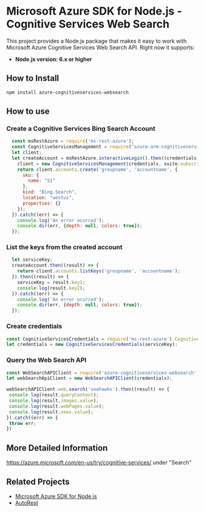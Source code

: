 # Microsoft Azure SDK for Node.js - Cognitive Services Web Search

This project provides a Node.js package that makes it easy to work with Microsoft Azure Cognitive Services Web Search API. Right now it supports:
- **Node.js version: 6.x or higher**


## How to Install

```bash
npm install azure-cognitiveservices-websearch
```

## How to use

### Create a Cognitive Services Bing Search Account

```javascript
  const msRestAzure = require('ms-rest-azure');
  const CognitiveServicesManagement = require("azure-arm-cognitiveservices");
  let client;
  let createAccount = msRestAzure.interactiveLogin().then((credentials) => {
    client = new CognitiveServicesManagement(credentials, suite.subscriptionId);
    return client.accounts.create('groupname', 'accountname', {
      sku: {
        name: "S1"
      },
      kind: "Bing.Search",
      location: "westus",
      properties: {}
    });
  }).catch((err) => {
    console.log('An error ocurred');
    console.dir(err, {depth: null, colors: true});
  });
```

### List the keys from the created account

```javascript
  let serviceKey;
  createAccount.then((result) => {
    return client.accounts.listKeys('groupname', 'accountname');
  }).then((result) => {
    serviceKey = result.key1;
    console.log(result.key2);
  }).catch((err) => {
    console.log('An error ocurred');
    console.dir(err, {depth: null, colors: true});
  });
```

### Create credentials

 ```javascript
 const CognitiveServicesCredentials = require('ms-rest-azure').CognitiveServicesCredentials;
 let credentials = new CognitiveServicesCredentials(serviceKey);
 ```

### Query the Web Search API

 ```javascript
const WebSearchAPIClient = require('azure-cognitiveservices-websearch');
let webSearchApiClient = new WebSearchAPIClient(credentials);

webSearchAPIClient.web.search('seahawks').then((result) => {
  console.log(result.queryContext);
  console.log(result.images.value);
  console.log(result.webPages.value);
  console.log(result.news.value);
}).catch((err) => {
  throw err;
})
 ```

## More Detailed Information

https://azure.microsoft.com/en-us/try/cognitive-services/ under "Search"


## Related Projects

- [Microsoft Azure SDK for Node.js](https://github.com/Azure/azure-sdk-for-node)
- [AutoRest](https://github.com/Azure/autorest)
